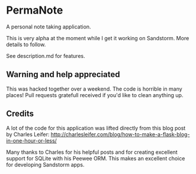 # PermaNote

A personal note taking application.

This is very alpha at the moment while I get it working on Sandstorm. More details to follow.

See description.md for features.

## Warning and help appreciated

This was hacked together over a weekend. The code is horrible in many places! Pull requests gratefull received if you'd like to clean anything up.

## Credits

A lot of the code for this application was lifted directly from this blog post by Charles Leifer: <http://charlesleifer.com/blog/how-to-make-a-flask-blog-in-one-hour-or-less/>

Many thanks to Charles for his helpful posts and for creating excellent support for SQLite with his Peewee ORM. This makes an excellent choice for developing Sandstorm apps.
